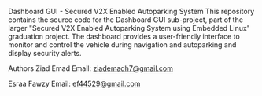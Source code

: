 Dashboard GUI - Secured V2X Enabled Autoparking System
This repository contains the source code for the Dashboard GUI sub-project, part of the larger "Secured V2X Enabled Autoparking System using Embedded Linux" graduation project.
The dashboard provides a user-friendly interface to monitor and control the vehicle during navigation and autoparking and display security alerts.

Authors
Ziad Emad
Email: ziademadh7@gmail.com

Esraa Fawzy
Email: ef44529@gmail.com
